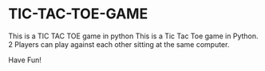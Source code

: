 # TIC-TAC-TOE-GAME
This is a TIC TAC TOE game in python
This is a Tic Tac Toe game in Python.
2 Players can play against each other sitting at the same computer.

Have Fun!
